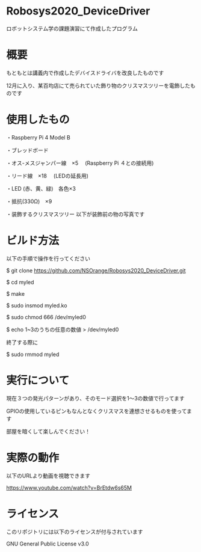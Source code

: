 # Robosys2020_DeviceDriver
ロボットシステム学の課題演習にて作成したプログラム

# 概要
もともとは講義内で作成したデバイスドライバを改良したものです

12月に入り、某百均店にて売られていた飾り物のクリスマスツリーを電飾したものです

# 使用したもの
・Raspberry Pi 4 Model B

・ブレッドボード

・オス-メスジャンパー線　×5
　(Raspberry Pi ４との接続用)

・リード線　×18
　(LEDの延長用)

・LED (赤、黄、緑)　各色×3

・抵抗(330Ω)　×9

・装飾するクリスマスツリー
以下が装飾前の物の写真です

# ビルド方法
以下の手順で操作を行ってください

$ git clone https://github.com/NSOrange/Robosys2020_DeviceDriver.git

$ cd myled

$ make

$ sudo insmod myled.ko

$ sudo chmod 666 /dev/myled0

$ echo 1~3のうちの任意の数値 > /dev/myled0

終了する際に

$ sudo rmmod myled

# 実行について
現在３つの発光パターンがあり、そのモード選択を1～3の数値で行ってます

GPIOの使用しているピンもなんとなくクリスマスを連想させるものを使ってます

部屋を暗くして楽しんでください！

# 実際の動作
以下のURLより動画を視聴できます

https://www.youtube.com/watch?v=BrEtdw6s65M

# ライセンス
このリポジトリには以下のライセンスが付与されています

GNU General Public License v3.0

